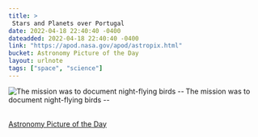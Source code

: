 ```yaml
---
title: > 
 Stars and Planets over Portugal   
date: 2022-04-18 22:40:40 -0400
dateadded: 2022-04-18 22:40:40 -0400
link: "https://apod.nasa.gov/apod/astropix.html"
bucket: Astronomy Picture of the Day
layout: urlnote
tags: ["space", "science"]
--- 
```

<p><a href="https://apod.nasa.gov/apod/astropix.html"><img src="https://apod.nasa.gov/apod/calendar/S_220418.jpg" align="left" alt="The mission was to document night-flying birds -- " border="0" /></a> The mission was to document night-flying birds -- </p><br clear="all"/>
 <!-- end excerpt --> 
<div class='bucket'><a class='internal-link' href='/buckets/astronomy-picture-of-the-day'>Astronomy Picture of the Day</a></div> 
